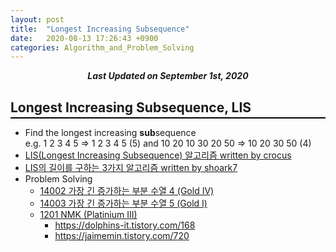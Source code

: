 ```yaml
---
layout: post
title:  "Longest Increasing Subsequence"
date:   2020-08-13 17:26:43 +0900
categories: Algorithm_and_Problem_Solving
---
```


<div style="text-align: center"><i><b>Last Updated on September 1st, 2020</b></i></div>

## Longest Increasing Subsequence, LIS
<hr style="height: 2px; border:none; margin-top: -1em; margin-bottom:0.5em; padding: 0; background:black">

* Find the longest increasing **sub**sequence   
e.g. 1 2 3 4 5 => 1 2 3 4 5 (5) and 10 20 10 30 20 50 => 10 20 30 50 (4)
* [LIS(Longest Increasing Subsequence) 알고리즘 written by crocus](https://www.crocus.co.kr/583)
* [LIS의 길이를 구하는 3가지 알고리즘 written by shoark7](https://shoark7.github.io/programming/algorithm/3-LIS-algorithms)
* Problem Solving
    * [14002 가장 긴 증가하는 부분 수열 4 (Gold IV)](https://www.acmicpc.net/problem/14002)
    * [14003 가장 긴 증가하는 부분 수열 5 (Gold I)](https://www.acmicpc.net/problem/14003)
    * [1201 NMK (Platinium III)](https://www.acmicpc.net/problem/1201)
        * https://dolphins-it.tistory.com/168
        * https://jaimemin.tistory.com/720